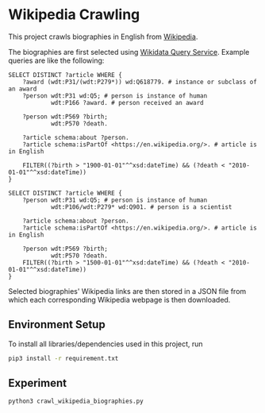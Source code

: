 # Wikipedia Crawling
This project crawls biographies in English from [Wikipedia](https://en.wikipedia.org/wiki/Main_Page).

The biographies are first selected using [Wikidata Query Service](https://query.wikidata.org/). Example queries are like the following:
```sparql
SELECT DISTINCT ?article WHERE {  
    ?award (wdt:P31/(wdt:P279*)) wd:Q618779. # instance or subclass of an award
    ?person wdt:P31 wd:Q5; # person is instance of human
            wdt:P166 ?award. # person received an award
  
    ?person wdt:P569 ?birth;
            wdt:P570 ?death.

    ?article schema:about ?person.
    ?article schema:isPartOf <https://en.wikipedia.org/>. # article is in English

    FILTER((?birth > "1900-01-01"^^xsd:dateTime) && (?death < "2010-01-01"^^xsd:dateTime))
}
```

```sparql
SELECT DISTINCT ?article WHERE {
    ?person wdt:P31 wd:Q5; # person is instance of human
            wdt:P106/wdt:P279* wd:Q901. # person is a scientist

    ?article schema:about ?person.
    ?article schema:isPartOf <https://en.wikipedia.org/>. # article is in English
  
    ?person wdt:P569 ?birth;
            wdt:P570 ?death.
    FILTER((?birth > "1500-01-01"^^xsd:dateTime) && (?death < "2010-01-01"^^xsd:dateTime))
}
```

Selected biographies' Wikipedia links are then stored in a JSON file from which each corresponding Wikipedia webpage is then downloaded.

## Environment Setup
To install all libraries/dependencies used in this project, run
```bash
pip3 install -r requirement.txt
```

## Experiment
```bash
python3 crawl_wikipedia_biographies.py
```